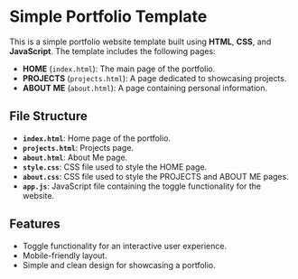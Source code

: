 # Simple Portfolio Template

This is a simple portfolio website template built using **HTML**, **CSS**, and **JavaScript**. The template includes the following pages:

- **HOME** (`index.html`): The main page of the portfolio.
- **PROJECTS** (`projects.html`): A page dedicated to showcasing projects.
- **ABOUT ME** (`about.html`): A page containing personal information.

## File Structure

- **`index.html`**: Home page of the portfolio.
- **`projects.html`**: Projects page.
- **`about.html`**: About Me page.
- **`style.css`**: CSS file used to style the HOME page.
- **`about.css`**: CSS file used to style the PROJECTS and ABOUT ME pages.
- **`app.js`**: JavaScript file containing the toggle functionality for the website.

## Features

- Toggle functionality for an interactive user experience.
- Mobile-friendly layout.
- Simple and clean design for showcasing a portfolio.

